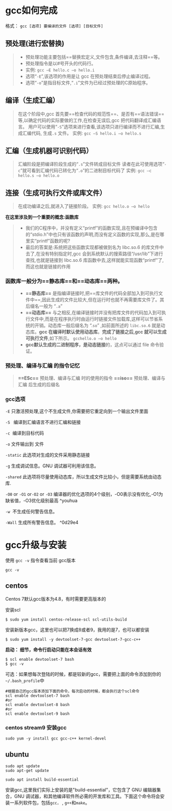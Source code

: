 # gcc如何完成

格式： `gcc [选项] 要编译的文件 [选项] [目标文件]`

## 预处理(进行宏替换)
>* 预处理功能主要包括==替换宏定义,文件包含,条件编译,去注释==等。
>* 预处理指令是以#号开头的代码行。
>* 实例: `gcc –E hello.c –o hello.i`
>* 选项“`-E`”,该选项的作用是让 gcc 在预处理结束后停止编译过程。
>* 选项“`-o`”是指目标文件,“`.i`”文件为已经过预处理的C原始程序。

## 编译（生成汇编）

>在这个阶段中,gcc 首先要==检查代码的规范性==、是否有==语法错误==等,以确定代码的实际要做的工作,在检查无误后,gcc 把代码翻译成汇编语言。
>用户可以使用“`-S`”选项来进行查看,该选项只进行编译而不进行汇编,生成汇编代码, 生成`.s` 文件。
>实例: `gcc –S hello.i –o hello.s`


## 汇编（生成机器可识别代码）

>汇编阶段是把编译阶段生成的“`.s`”文件转成目标文件
>读者在此可使用选项“`-c`”就可看到汇编代码已转化为“`.o`”的二进制目标代码了
>实例: `gcc –c hello.s –o hello.o`

## 连接（生成可执行文件或库文件）

>在成功编译之后,就进入了链接阶段。
实例: `gcc hello.o –o hello`

**在这里涉及到一个重要的概念:函数库**
>* 我们的C程序中，并没有定义“printf”的函数实现,且在预编译中包含的“stdio.h”中也只有该函数的声明,而没有定义函数的实现,那么,是在哪里实“printf”函数的呢?
>* 最后的答案是:系统把这些函数实现都被做到名为 libc.so.6 的库文件中去了,在没有特别指定时,gcc 会到系统默认的搜索路径“/usr/lib”下进行查找,也就是链接到 libc.so.6 库函数中去,这样就能实现函数“printf”了,而这也就是链接的作用

### 函数库一般分为==静态库==和==动态库==两种。
>* **==静态库==** 是指编译链接时,把==库文件的代码全部加入到可执行文件中==,因此生成的文件比较大,但在运行时也就不再需要库文件了。其后缀名一般为 “`.a`” 
>* **==动态库==** 与之相反,在编译链接时并没有把库文件的代码加入到可执行文件中,而是在程序执行时由运行时链接文件加载库,这样可以节省系统的开销。动态库一般后缀名为 “.`so`” ,如前面所述的 `libc.so.6` 就是动态库。**gcc 在编译时默认使用动态库**。**完成了链接之后,gcc 就可以生成可执行文件**,如下所示。 `gcchello.o –o hello`
>* **gcc默认生成的二进制程序，是动态链接**的，这点可以通过 file 命令验证。

### 预处理、编译与汇编 的指令记忆
>  **==ESc==**  预处理、编译与汇编 时的使用的指令
> **==iso==**    预处理、编译与汇编 后生成的后缀名

### gcc选项

`-E` 只激活预处理,这个不生成文件,你需要把它重定向到一个输出文件里面

`-S ` 编译到汇编语言不进行汇编和链接

`-c`  编译到目标代码

`-o` 文件输出到 文件

`-static` 此选项对生成的文件采用静态链接

`-g` 生成调试信息。GNU 调试器可利用该信息。

`-shared` 此选项将尽量使用动态库，所以生成文件比较小，但是需要系统由动态库.

`-O0` or `-O1` or`-O2`  or `-O3`    编译器的优化选项的4个级别，-O0表示没有优化,-O1为缺省值，-O3优化级别最高 ^youhua

`-w`  不生成任何警告信息。

`-Wall` 生成所有警告信息。 ^0d29e4


# gcc升级与安装

使用 `gcc -v` 指令查看当前 gcc版本
```shell
gcc -v
```


## centos
Centos 7默认gcc版本为4.8，有时需要更高版本的

安装scl
```shell
$ sudo yum install centos-release-scl scl-utils-build
```

安装新版本gcc，这里也可以把7换成8或者9，我用的是7，也可以都安装
```shell
$ sudo yum install -y devtoolset-7-gcc devtoolset-7-gcc-c++
```

**启动： 细节，命令行启动只能在本会话有效**
```shell
$ scl enable devtoolset-7 bash
$ gcc -v
```

可选：如果想每次登陆的时候，都是较新的gcc，需要把上面的命令添加到你的`~/.bash_profile`中
```shell
#根据自己的gcc版本添加下面的命令，每次启动的时候，都会执行这个scl命令
scl enable devtoolset-7 bash
#or
scl enable devtoolset-8 bash
#or
scl enable devtoolset-9 bash
```

### centos stream9 安装gcc
```shell
sudo yum -y install gcc gcc-c++ kernel-devel
```


## ubuntu
```shell
sudo apt update
sudo apt-get update
```



```shell
sudo apt install build-essential
```
安装gcc,这里我们实际上安装的是"build-essential"，它包含了 GNU 编辑器集合，GNU 调试器，和其他编译软件所必需的开发库和工具。下面这个命令将会安装一系列软件包，包括`gcc，` , `g++`和`make`。